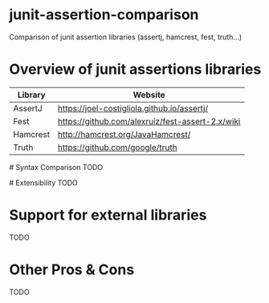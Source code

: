 # junit-assertion-comparison
Comparison of junit assertion libraries (assertj, hamcrest, fest, truth...)



# Overview of junit assertions libraries

| Library       | Website                                            |
| ------------- | -------------------------------------------------- |
| AssertJ       | https://joel-costigliola.github.io/assertj/        |
| Fest          | https://github.com/alexruiz/fest-assert-2.x/wiki   |
| Hamcrest      | http://hamcrest.org/JavaHamcrest/                  |
| Truth         | https://github.com/google/truth                    |

 

# Syntax Comparison
TODO

# Extensibility
TODO

# Support for external libraries
TODO

# Other Pros & Cons
TODO



